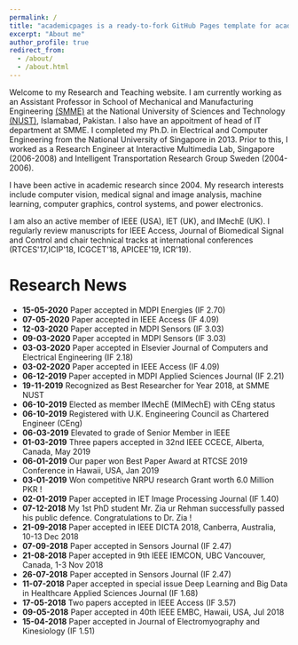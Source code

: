 ```yaml
---
permalink: /
title: "academicpages is a ready-to-fork GitHub Pages template for academic personal websites"
excerpt: "About me"
author_profile: true
redirect_from: 
  - /about/
  - /about.html
---
```

Welcome to my Research and Teaching website. I am currently working as an Assistant Professor in School of Mechanical and Manufacturing Engineering [(SMME)](http://nust.edu.pk/INSTITUTIONS/Schools/SMME/Pages/default.aspx) at the National University of Sciences and Technology [(NUST)](http://nust.edu.pk), Islamabad, Pakistan. I also have an appoitment of head of IT department at SMME. I completed my Ph.D. in Electrical and Computer Engineering from the National University of Singapore in 2013. Prior to this, I worked as a Research Engineer at Interactive Multimedia Lab, Singapore (2006-2008) and Intelligent Transportation Research Group Sweden (2004-2006).

I have been active in academic research since 2004. My research interests include computer vision, medical signal and image analysis, machine learning, computer graphics, control systems, and power electronics.

I am also an active member of IEEE (USA), IET (UK), and IMechE (UK). I regularly review manuscripts for IEEE Access, Journal of Biomedical Signal and Control and chair technical tracks at international conferences (RTCES'17,ICIP'18, ICGCET'18, APICEE'19, ICR'19).



Research News
======
- __15-05-2020__   Paper accepted in MDPI Energies (IF 2.70)
- __07-05-2020__   Paper accepted in IEEE Access (IF 4.09)
- __12-03-2020__   Paper accepted in MDPI Sensors (IF 3.03)
- __09-03-2020__   Paper accepted in MDPI Sensors (IF 3.03)
- __03-03-2020__   Paper accepted in Elsevier Journal of Computers and Electrical Engineering (IF 2.18)
- __03-02-2020__   Paper accepted in IEEE Access (IF 4.09)
- __06-12-2019__   Paper accepted in MDPI Applied Sciences Journal (IF 2.21)
- __19-11-2019__   Recognized as  Best Researcher for Year 2018, at SMME NUST 
- __06-10-2019__   Elected as member IMechE (MIMechE) with CEng status
- __06-10-2019__   Registered with U.K. Engineering Council as Chartered Engineer (CEng) 
- __06-03-2019__   Elevated to grade of  Senior Member in IEEE
- __01-03-2019__   Three papers accepted in 32nd IEEE CCECE, Alberta, Canada, May 2019
- __06-01-2019__   Our paper won Best Paper Award at RTCSE 2019 Conference in Hawaii, USA, Jan 2019
- __03-01-2019__   Won competitive NRPU research Grant worth 6.0 Million PKR !
- __02-01-2019__   Paper accepted in IET Image Processing Journal (IF 1.40)
- __07-12-2018__   My 1st PhD student Mr. Zia ur Rehman successfully passed his public defence. Congratulations to Dr. Zia !
- __21-09-2018__   Paper accepted in IEEE DICTA 2018, Canberra, Australia, 10-13 Dec 2018
- __07-09-2018__   Paper accepted in Sensors Journal (IF 2.47)
- __21-08-2018__   Paper accepted in 9th IEEE IEMCON, UBC Vancouver, Canada, 1-3 Nov 2018
- __26-07-2018__   Paper accepted in Sensors Journal (IF 2.47)
- __11-07-2018__   Paper accepted in special issue Deep Learning and Big Data in Healthcare Applied Sciences Journal (IF 1.68)
- __17-05-2018__   Two papers accepted in IEEE Access (IF 3.57)
- __09-05-2018__   Paper accepted in 40th IEEE EMBC, Hawaii, USA, Jul 2018 
- __15-04-2018__   Paper accepted in Journal of Electromyography and Kinesiology (IF 1.51) 

